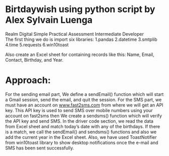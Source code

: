 # Birtdaywish using python script by Alex Sylvain Luenga
Realm Digital Simple Practical Assessment Intermediate Developer  
The first thing we do is import six libraries: 
1.pandas
2.datetime
3.smtplib
4.time
5.requests
6.win10toast

Also create an Excel sheet for containing records like this: Name, Email, Contact, Birthday, and Year.

# Approach:

For the sending email part, We define a sendEmail() function which will start a Gmail session, send the email, and quit the session.
For the SMS part, we must have an account on www.fast2sms.com from where we will get an API key. This API key is used to send SMS over mobile numbers using your account on fast2sms then We create a sendsms() function which will verify the API key and send SMS.
In the driver code section, we read the data from Excel sheet and match today’s date with any of the birthdays. If there is a match, we call the sendEmail() and sendsms() functions and also we add the current year in the Excel sheet. Also, we have used ToastNotifier from win10toast library to show desktop notifications once the e-mail and SMS has been sent successfully.
